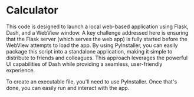 # Calculator

This code is designed to launch a local web-based application using Flask, Dash, and a WebView window. A key challenge addressed here is ensuring that the Flask server (which serves the web app) is fully started before the WebView attempts to load the app. By using PyInstaller, you can easily package this script into a standalone application, making it simple to distribute to friends and colleagues. This approach leverages the powerful UI capabilities of Dash while providing a seamless, user-friendly experience.

To create an executable file, you'll need to use PyInstaller. Once that's done, you can easily run and interact with the app.

